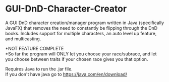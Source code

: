 # GUI-DnD-Character-Creator
A GUI DnD character creation/manager program written in Java (specifically JavaFX) that removes the need to constantly be flipping through the DnD books. Includes support for multiple characters, an auto level up feature, and multicasting.

*NOT FEATURE COMPLETE<br>
*So far the program will ONLY let you choose your race/subrace, and let you choose between traits if your chosen race gives you that option.

Requires Java to run the .jar file.<br>
If you don't have java go to https://java.com/en/download/
